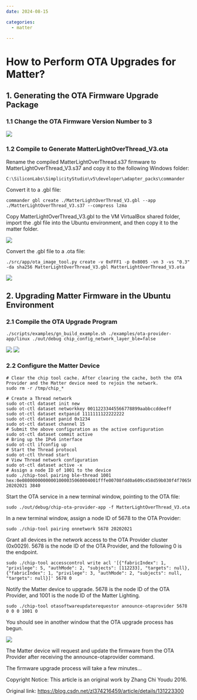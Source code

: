 ```yaml
---
date: 2024-08-15

categories:
  - matter

---
```


# How to Perform OTA Upgrades for Matter?

<!-- more -->
## 1. Generating the OTA Firmware Upgrade Package

### 1.1 Change the OTA Firmware Version Number to 3

![](/assets/images/1-matterota.png)

### 1.2 Compile to Generate MatterLightOverThread_V3.ota

Rename the compiled MatterLightOverThread.s37 firmware to MatterLightOverThread_V3.s37 and copy it to the following Windows folder:

```
C:\SiliconLabs\SimplicityStudio\v5\developer\adapter_packs\commander
```

Convert it to a .gbl file:

```
commander gbl create ./MatterLightOverThread_V3.gbl --app ./MatterLightOverThread_V3.s37 --compress lzma
```

Copy MatterLightOverThread_V3.gbl to the VM VirtualBox shared folder, import the .gbl file into the Ubuntu environment, and then copy it to the matter folder.

![](../../assets/images/2-matterota.png)

Convert the .gbl file to a .ota file:

```
./src/app/ota_image_tool.py create -v 0xFFF1 -p 0x8005 -vn 3 -vs "0.3" -da sha256 MatterLightOverThread_V3.gbl MatterLightOverThread_V3.ota
```

![](../../assets/images/3-matterota.png)

## 2. Upgrading Matter Firmware in the Ubuntu Environment

### 2.1 Compile the OTA Upgrade Program

```
./scripts/examples/gn_build_example.sh ./examples/ota-provider-app/linux ./out/debug chip_config_network_layer_ble=false
```

![](../../assets/images/4-matterota.png)
![](../../assets/images/5-matterota.png)

### 2.2 Configure the Matter Device

```
# Clear the chip tool cache. After clearing the cache, both the OTA Provider and the Matter device need to rejoin the network.
sudo rm -r /tmp/chip_*

# Create a Thread network
sudo ot-ctl dataset init new
sudo ot-ctl dataset networkkey 00112233445566778899aabbccddeeff
sudo ot-ctl dataset extpanid 1111111122222222
sudo ot-ctl dataset panid 0x1234
sudo ot-ctl dataset channel 15
# Submit the above configuration as the active configuration
sudo ot-ctl dataset commit active
# Bring up the IPv6 interface
sudo ot-ctl ifconfig up
# Start the Thread protocol
sudo ot-ctl thread start
# View Thread network configuration
sudo ot-ctl dataset active -x
# Assign a node ID of 1001 to the device
sudo ./chip-tool pairing ble-thread 1001 hex:0e08000000000001000035060004001fffe00708fdd0a609c458d59b030f4f70656e5468726561642d3763393004100191ed136516065cfa503db5ed6439320c0402a0f7f8051000112233445566778899aabbccddeeff0208111111112222222201021234000300000f 20202021 3840
```

Start the OTA service in a new terminal window, pointing to the OTA file:
```
sudo ./out/debug/chip-ota-provider-app -f MatterLightOverThread_V3.ota
```

In a new terminal window, assign a node ID of 5678 to the OTA Provider:
```
sudo ./chip-tool pairing onnetwork 5678 20202021
```

Grant all devices in the network access to the OTA Provider cluster (0x0029). 5678 is the node ID of the OTA Provider, and the following 0 is the endpoint.
```
sudo ./chip-tool accesscontrol write acl '[{"fabricIndex": 1, "privilege": 5, "authMode": 2, "subjects": [112233], "targets": null}, {"fabricIndex": 1, "privilege": 3, "authMode": 2, "subjects": null, "targets": null}]' 5678 0
```

Notify the Matter device to upgrade. 5678 is the node ID of the OTA Provider, and 1001 is the node ID of the Matter Lighting.
```
sudo ./chip-tool otasoftwareupdaterequestor announce-otaprovider 5678 0 0 0 1001 0
```

You should see in another window that the OTA upgrade process has begun.

![](../../assets/images/6-matterota.png)

The Matter device will request and update the firmware from the OTA Provider after receiving the announce-otaprovider command.

The firmware upgrade process will take a few minutes…

Copyright Notice: This article is an original work by Zhang Chi Youdu 2016.

Original link: https://blog.csdn.net/zl374216459/article/details/131223300
